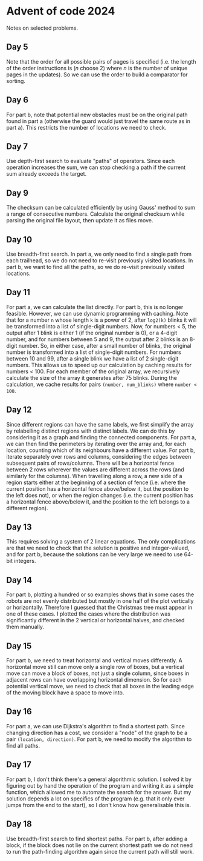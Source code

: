 # Advent of code 2024

Notes on selected problems.

## Day 5

Note that the order for all possible pairs of pages is specified (i.e. the length of the order instructions 
is ($n$ choose 2) where $n$ is the number of unique pages in the updates). So we can use the order to build a comparator 
for sorting.


## Day 6

For part b, note that potential new obstacles must be on the original path found in part a (otherwise the guard would 
just travel the same route as in part a). This restricts the number of locations we need to check.

## Day 7

Use depth-first search to evaluate "paths" of operators. Since each operation increases the sum, we can stop checking 
a path if the current sum already exceeds the target.


## Day 9

The checksum can be calculated efficiently by using Gauss' method to sum a range of consecutive numbers. Calculate the
original checksum while parsing the original file layout, then update it as files move.

## Day 10

Use breadth-first search. In part a, we only need to find a single path from each trailhead, so we do not need to re-visit 
previously visited locations. In part b, we want to find all the paths, so we do re-visit previously visited locations.

## Day 11

For part a, we can calculate the list directly. For part b, this is no longer feasible. However, we can use dynamic programming
with caching. Note that for a number `n` whose length `k` is a power of 2, after  `log2(k)` blinks it will be transformed into a list of single-digit numbers.
Now, for numbers < 5, the output after 1 blink is either 1 (if the original number is 0), or a 4-digit number, 
and for numbers between 5 and 9, the output after 2 blinks is an 8-digit number. So, in either case, after a small number of blinks, 
the original number is transformed into a list of single-digit numbers. For numbers between 10 and 99, after a single blink we have a list of 2 single-digit numbers. This 
allows us to speed up our calculation by caching results for numbers < 100.
For each member of the original array, we recursively calculate the size of the array it generates after 75 blinks. During the calculation, 
we cache results for pairs `(number, num_blinks)` where `number < 100`.

## Day 12

Since different regions can have the same labels, we first simplify the array by relabelling distinct regions with distinct labels.
We can do this by considering it as a graph and finding the connected components. For part a, we can then find the perimeters by iterating 
over the array and, for each location, counting which of its neighbours have a different value.
For part b, iterate separately over rows and columns, considering the edges between subsequent pairs of rows/columns.
There will be a horizontal fence between 2 rows wherever the values are different across the rows (and similarly for the columns).
When travelling along a row, a new side of a region starts either at the beginning of a section of fence 
(i.e. where the current position has a horizontal fence above/below it, but the position to the left does not), 
or when the region changes (i.e. the current position has a horizontal fence above/below it, and the position to the left 
belongs to a different region).

## Day 13

This requires solving a system of 2 linear equations. The only complications are that we need to check that the solution 
is positive and integer-valued, and for part b, because the solutions can be very large we need to use 64-bit integers.

## Day 14

For part b, plotting a hundred or so examples shows that in some cases the robots are not evenly distributed but mostly in 
one half of the plot vertically or horizontally. Therefore I guessed that the Christmas tree must appear in one of these cases. 
I plotted the cases where the distribution was significantly different in the 2 vertical or horizontal halves, and checked them 
manually.

## Day 15

For part b, we need to treat horizontal and vertical moves differently. A horizontal move still can move only a single row
of boxes, but a vertical move can move a block of boxes, not just a single column, since boxes in adjacent rows can have 
overlapping horizontal dimension. So for each potential vertical move, we need to check that all boxes in the leading edge of the moving block
have a space to move into.

## Day 16
For part a, we can use Dijkstra's algorithm to find a shortest path. Since changing direction has a cost, we consider a "node" of 
the graph to be a pair `(location, direction)`. For part b, we need to modify the algorithm to find all paths.

## Day 17
For part b, I don't think there's a general algorithmic solution. I solved it by figuring out by hand the operation 
of the program and writing it as a simple function, which allowed me to automate the search for the answer. But my solution 
depends a lot on specifics of the program (e.g. that it only ever jumps from the end to the start), so I don't know how
generalisable this is.

## Day 18
Use breadth-first search to find shortest paths. For part b, after adding a block, if the block does not lie on the current shortest 
path we do not need to run the path-finding algorithm again since the current path will still work.
